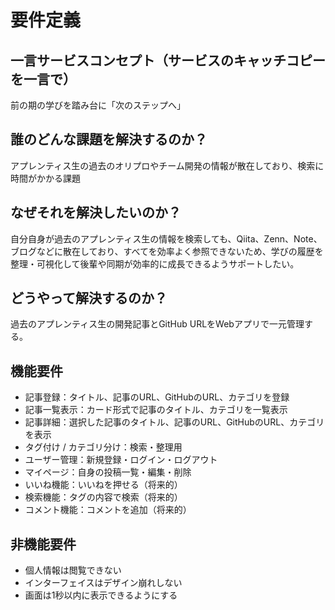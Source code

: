 # 要件定義
## 一言サービスコンセプト（サービスのキャッチコピーを一言で）
前の期の学びを踏み台に「次のステップへ」
## 誰のどんな課題を解決するのか？
アプレンティス生の過去のオリプロやチーム開発の情報が散在しており、検索に時間がかかる課題
## なぜそれを解決したいのか？
自分自身が過去のアプレンティス生の情報を検索しても、Qiita、Zenn、Note、ブログなどに散在しており、すべてを効率よく参照できないため、学びの履歴を整理・可視化して後輩や同期が効率的に成長できるようサポートしたい。
## どうやって解決するのか？
過去のアプレンティス生の開発記事とGitHub URLをWebアプリで一元管理する。
## 機能要件
- 記事登録：タイトル、記事のURL、GitHubのURL、カテゴリを登録
- 記事一覧表示：カード形式で記事のタイトル、カテゴリを一覧表示
- 記事詳細：選択した記事のタイトル、記事のURL、GitHubのURL、カテゴリを表示
- タグ付け / カテゴリ分け：検索・整理用
- ユーザー管理：新規登録・ログイン・ログアウト
- マイページ：自身の投稿一覧・編集・削除
- いいね機能：いいねを押せる（将来的）
- 検索機能：タグの内容で検索（将来的）
- コメント機能：コメントを追加（将来的）
## 非機能要件
- 個人情報は閲覧できない
- インターフェイスはデザイン崩れしない
- 画面は1秒以内に表示できるようにする


